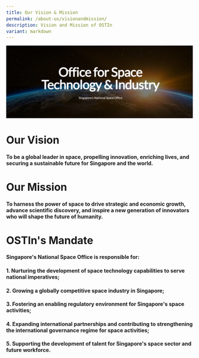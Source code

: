 ```yaml
---
title: Our Vision & Mission
permalink: /about-us/visionandmission/
description: Vision and Mission of OSTIn
variant: markdown
---
```

![OSTIn Hero Banner](/images/ostin.jpg)
# **Our Vision**
#### To be a global leader in space, propelling innovation, enriching lives, and securing a sustainable future for Singapore and the world.
#### 
# **Our Mission**
#### To harness the power of space to drive strategic and economic growth, advance scientific discovery, and inspire a new generation of innovators who will shape the future of humanity.
#### 
# **OSTIn's Mandate**
#### Singapore's National Space Office is responsible for:
#### 
#### 1. Nurturing the development of space technology capabilities to serve national imperatives;
#### 
#### 2. Growing a globally competitive space industry in Singapore;
#### 
#### 3. Fostering an enabling regulatory environment for Singapore's space activities;
#### 
#### 4. Expanding international partnerships and contributing to strengthening the international governance regime for space activities;
####  
#### 5.  Supporting the development of talent for Singapore's space sector and future workforce.